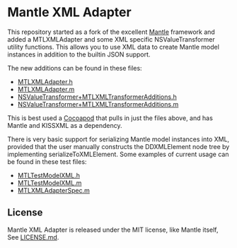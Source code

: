 # Mantle XML Adapter

This repository started as a fork of the excellent [Mantle](https://github.com/github/Mantle) framework and added a MTLXMLAdapter  and some XML specific NSValueTransformer utility functions. This allows you to use XML data to create Mantle model instances in addition to the builtin JSON support.

The new additions can be found in these files:
 * [MTLXMLAdapter.h](https://github.com/mbaranowski/MantleXMLAdapter/blob/master/Mantle/MTLXMLAdapter.h)
 * [MTLXMLAdapter.m](https://github.com/mbaranowski/MantleXMLAdapter/blob/master/Mantle/MTLXMLAdapter.m)
 * [NSValueTransformer+MTLXMLTransformerAdditions.h](https://github.com/mbaranowski/MantleXMLAdapter/blob/master/Mantle/NSValueTransformer%2BMTLXMLTransformerAdditions.h)
 * [NSValueTransformer+MTLXMLTransformerAdditions.m](https://github.com/mbaranowski/MantleXMLAdapter/blob/master/Mantle/NSValueTransformer%2BMTLXMLTransformerAdditions.m)

This is best used a [Cocoapod](http://cocoapods.org) that pulls in just the files above, and has Mantle and KISSXML as a dependency.

There is very basic support for serializing Mantle model instances into XML, provided that the user manually constructs the DDXMLElement node tree by implementing serializeToXMLElement. Some examples of current usage can be found in these test files:

 * [MTLTestModelXML.h](https://github.com/mbaranowski/MantleXMLAdapter/blob/master/MantleTests/MTLTestModelXML.h)
 * [MTLTestModelXML.m](https://github.com/mbaranowski/MantleXMLAdapter/blob/master/MantleTests/MTLTestModelXML.m)
 * [MTLXMLAdapterSpec.m](https://github.com/mbaranowski/MantleXMLAdapter/blob/master/MantleTests/MTLXMLAdapterSpec.m)
 
## License

Mantle XML Adapter is released under the MIT license, like Mantle itself, See
[LICENSE.md](https://github.com/github/Mantle/blob/master/LICENSE.md).
